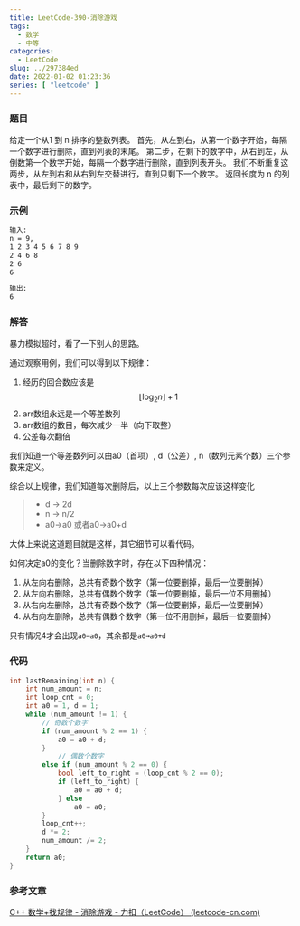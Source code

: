 ```yaml
---
title: LeetCode-390-消除游戏
tags:
  - 数学
  - 中等
categories:
  - LeetCode
slug: ../297384ed
date: 2022-01-02 01:23:36
series: [ "leetcode" ] 
---
```


### 题目

给定一个从1 到 n 排序的整数列表。
首先，从左到右，从第一个数字开始，每隔一个数字进行删除，直到列表的末尾。
第二步，在剩下的数字中，从右到左，从倒数第一个数字开始，每隔一个数字进行删除，直到列表开头。
我们不断重复这两步，从左到右和从右到左交替进行，直到只剩下一个数字。
返回长度为 n 的列表中，最后剩下的数字。

<!--more-->

### 示例

```tex
输入:
n = 9,
1 2 3 4 5 6 7 8 9
2 4 6 8
2 6
6

输出:
6
```

### 解答

暴力模拟超时，看了一下别人的思路。

通过观察用例，我们可以得到以下规律：

1. 经历的回合数应该是 $$\lfloor \log_2n \rfloor + 1$$
2. arr数组永远是一个等差数列
3. arr数组的数目，每次减少一半（向下取整）
4. 公差每次翻倍

我们知道一个等差数列可以由a0（首项）, d（公差）, n（数列元素个数）三个参数来定义。

综合以上规律，我们知道每次删除后，以上三个参数每次应该这样变化

> - d → 2d
> - n → n/2
> - a0→a0 或者a0→a0+d

大体上来说这道题目就是这样，其它细节可以看代码。

如何决定a0的变化？当删除数字时，存在以下四种情况：

1. 从左向右删除，总共有奇数个数字（第一位要删掉，最后一位要删掉）
2. 从左向右删除，总共有偶数个数字（第一位要删掉，最后一位不用删掉）
3. 从右向左删除，总共有奇数个数字（第一位要删掉，最后一位要删掉）
4. 从右向左删除，总共有偶数个数字（第一位不用删掉，最后一位要删掉）

只有情况4才会出现`a0→a0`，其余都是`a0→a0+d`

### 代码

```c++
int lastRemaining(int n) {
    int num_amount = n;
    int loop_cnt = 0;
    int a0 = 1, d = 1;
    while (num_amount != 1) {
        // 奇数个数字
        if (num_amount % 2 == 1) {
            a0 = a0 + d;
        }
            // 偶数个数字
        else if (num_amount % 2 == 0) {
            bool left_to_right = (loop_cnt % 2 == 0);
            if (left_to_right) {
                a0 = a0 + d;
            } else
                a0 = a0;
        }
        loop_cnt++;
        d *= 2;
        num_amount /= 2;
    }
    return a0;
}
```

### 参考文章

[C++ 数学+找规律 - 消除游戏 - 力扣（LeetCode） (leetcode-cn.com)](https://leetcode-cn.com/problems/elimination-game/solution/c-shu-xue-by-qian2-60yk/)
